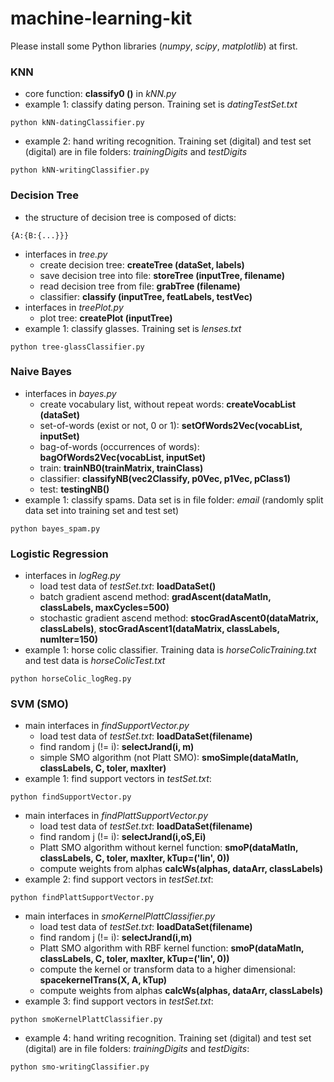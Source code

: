# machine-learning-kit
Please install some Python libraries (*numpy*, *scipy*, *matplotlib*) at first.
### KNN
  - core function: **classify0 ()** in *kNN.py*
  - example 1: classify dating person. Training set is *datingTestSet.txt*
```
python kNN-datingClassifier.py
```
  - example 2: hand writing recognition. Training set (digital) and test set (digital) are in file folders: *trainingDigits* and *testDigits*
```
python kNN-writingClassifier.py
```
### Decision Tree
  - the structure of decision tree is composed of dicts:
  ```
  {A:{B:{...}}}
  ```
  - interfaces in *tree.py*
    - create decision tree: **createTree (dataSet, labels)**
    - save decision tree into file: **storeTree (inputTree, filename)**
    - read decision tree from file: **grabTree (filename)**
    - classifier: **classify (inputTree, featLabels, testVec)**
  - interfaces in *treePlot.py*
    - plot tree: **createPlot (inputTree)**
  - example 1: classify glasses. Training set is *lenses.txt*
```
python tree-glassClassifier.py
```
### Naive Bayes
  - interfaces in *bayes.py*
    - create vocabulary list, without repeat words: **createVocabList (dataSet)**
    - set-of-words (exist or not, 0 or 1): **setOfWords2Vec(vocabList, inputSet)**
    - bag-of-words (occurrences of words): **bagOfWords2Vec(vocabList, inputSet)**
    - train: **trainNB0(trainMatrix, trainClass)**
    - classifier: **classifyNB(vec2Classify, p0Vec, p1Vec, pClass1)**
    - test: **testingNB()**
  - example 1: classify spams. Data set is in file folder: *email* (randomly split data set into training set and test set)
```
python bayes_spam.py
```
### Logistic Regression
  - interfaces in *logReg.py*
    - load test data of *testSet.txt*: **loadDataSet()**
    - batch gradient ascend method: **gradAscent(dataMatIn, classLabels, maxCycles=500)**
    - stochastic gradient ascend method: **stocGradAscent0(dataMatrix, classLabels)**, **stocGradAscent1(dataMatrix, classLabels, numIter=150)**
  - example 1: horse colic classifier. Training data is *horseColicTraining.txt* and test data is *horseColicTest.txt*
```
python horseColic_logReg.py
```
### SVM (SMO)
  - main interfaces in *findSupportVector.py*
    - load test data of *testSet.txt*: **loadDataSet(filename)**
    - find random j (!= i): **selectJrand(i, m)**
    - simple SMO algorithm (not Platt SMO): **smoSimple(dataMatIn, classLabels, C, toler, maxIter)**
  - example 1: find support vectors in *testSet.txt*:
```
python findSupportVector.py
```
  - main interfaces in *findPlattSupportVector.py*
    - load test data of *testSet.txt*: **loadDataSet(filename)**
    - find random j (!= i): **selectJrand(i,oS,Ei)**
    - Platt SMO algorithm without kernel function: **smoP(dataMatIn, classLabels, C, toler, maxIter, kTup=('lin', 0))**
    - compute weights from alphas **calcWs(alphas, dataArr, classLabels)**
  - example 2: find support vectors in *testSet.txt*:
```
python findPlattSupportVector.py
```
  - main interfaces in *smoKernelPlattClassifier.py*
    - load test data of *testSet.txt*: **loadDataSet(filename)**
    - find random j (!= i): **selectJrand(i,m)**
    - Platt SMO algorithm with RBF kernel function: **smoP(dataMatIn, classLabels, C, toler, maxIter, kTup=('lin', 0))**
    - compute the kernel or transform data to a higher dimensional: **spacekernelTrans(X, A, kTup)**
    - compute weights from alphas **calcWs(alphas, dataArr, classLabels)**
  - example 3: find support vectors in *testSet.txt*:
```
python smoKernelPlattClassifier.py
```
  - example 4: hand writing recognition. Training set (digital) and test set (digital) are in file folders: *trainingDigits* and *testDigits*:
```
python smo-writingClassifier.py
```
